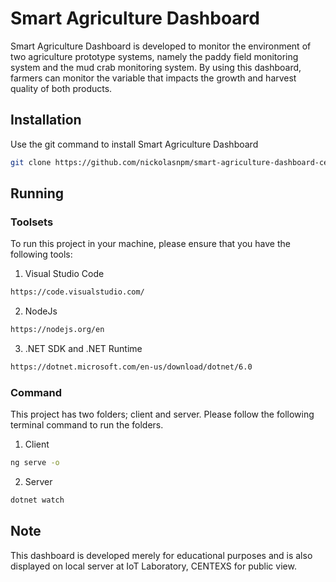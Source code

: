 # Smart Agriculture Dashboard

Smart Agriculture Dashboard is developed to monitor the environment of two agriculture prototype systems, namely the paddy field monitoring system and the mud crab monitoring system. By using this dashboard, farmers can monitor the variable that impacts the growth and harvest quality of both products. 

## Installation

Use the git command to install Smart Agriculture Dashboard

```bash
git clone https://github.com/nickolasnpm/smart-agriculture-dashboard-centexs.git 
```

## Running

### Toolsets

To run this project in your machine, please ensure that you have the following tools:

1. Visual Studio Code 

```bash
https://code.visualstudio.com/
```

2. NodeJs

```bash
https://nodejs.org/en
```

3. .NET SDK and .NET Runtime

```bash
https://dotnet.microsoft.com/en-us/download/dotnet/6.0
```

### Command

This project has two folders; client and server. Please follow the following terminal command to run the folders.

1. Client

```bash
ng serve -o
```

2. Server

```bash
dotnet watch
```

## Note

This dashboard is developed merely for educational purposes and is also displayed on local server at IoT Laboratory, CENTEXS for public view. 
